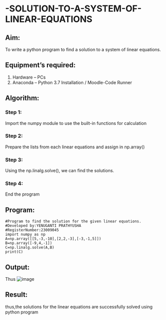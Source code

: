 # -SOLUTION-TO-A-SYSTEM-OF-LINEAR-EQUATIONS
## Aim:
To write a python program to find a solution to a system of linear equations.
## Equipment’s required:
1. 	Hardware – PCs
2. 	Anaconda – Python 3.7 Installation / Moodle-Code Runner
## Algorithm:
### Step 1: 
Import the numpy module to use the built-in functions for calculation
### Step 2: 
Prepare the lists from each linear equations and assign in np.array()
### Step 3: 
Using the np.linalg.solve(), we can find the solutions.
### Step 4: 
End the program
## Program:
```
#Program to find the solution for the given linear equations.
#Developed by:YENUGANTI PRATHYUSHA 
#RegisterNumber:23009045
import numpy as np
A=np.array([[5,-3,-10],[2,2,-3],[-3,-1,5]])
B=np.array([-9,4,-1])
C=np.linalg.solve(A,B)
print(C)
```
## Output: 
Thus ![image](https://github.com/prathyusharavi/-SOLUTION-TO-A-SYSTEM-OF-LINEAR-EQUATIONS/assets/147474424/7d3315ef-e6f2-48a3-9d5d-c56e814a24e8)
## Result:
 thus,the solutions for the linear equations are successfully solved using python program

